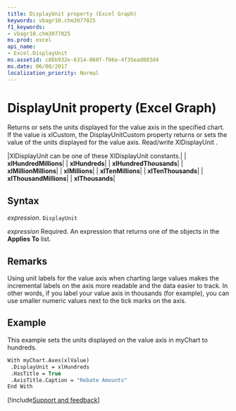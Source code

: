 ```yaml
---
title: DisplayUnit property (Excel Graph)
keywords: vbagr10.chm3077025
f1_keywords:
- vbagr10.chm3077025
ms.prod: excel
api_name:
- Excel.DisplayUnit
ms.assetid: c86b932e-6314-068f-f06e-4f35ead883d4
ms.date: 06/08/2017
localization_priority: Normal
---
```



# DisplayUnit property (Excel Graph)

Returns or sets the units displayed for the value axis in the specified chart. If the value is xlCustom, the DisplayUnitCustom property returns or sets the value of the units displayed for the value axis. Read/write XlDisplayUnit .



|XlDisplayUnit can be one of these XlDisplayUnit constants.|
| **xlHundredMillions**|
| **xlHundreds**|
| **xlHundredThousands**|
| **xlMillionMillions**|
| **xlMillions**|
| **xlTenMillions**|
| **xlTenThousands**|
| **xlThousandMillions**|
| **xlThousands**|

## Syntax

_expression_. `DisplayUnit`

_expression_ Required. An expression that returns one of the objects in the **Applies To** list.

## Remarks

Using unit labels for the value axis when charting large values makes the incremental labels on the axis more readable and the data easier to track. In other words, if you label your value axis in thousands (for example), you can use smaller numeric values next to the tick marks on the axis.


## Example

This example sets the units displayed on the value axis in myChart to hundreds.


```vb
With myChart.Axes(xlValue) 
 .DisplayUnit = xlHundreds 
 .HasTitle = True 
 .AxisTitle.Caption = "Rebate Amounts" 
End With
```

[!include[Support and feedback](~/includes/feedback-boilerplate.md)]
